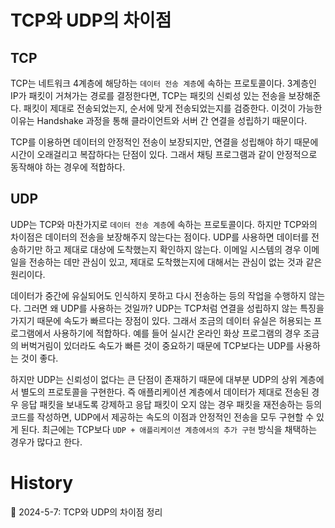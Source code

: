 # TCP와 UDP의 차이점

## TCP

TCP는 네트워크 4계층에 해당하는 `데이터 전송 계층`에 속하는 프로토콜이다. 3계층인 IP가 패킷이 거쳐가는 경로를 결정한다면, TCP는 패킷의 신뢰성 있는 전송을 보장해준다. 패킷이 제대로 전송되었는지, 순서에 맞게 전송되었는지를 검증한다. 이것이 가능한 이유는 Handshake 과정을 통해 클라이언트와 서버 간 연결을 성립하기 때문이다.

TCP를 이용하면 데이터의 안정적인 전송이 보장되지만, 연결을 성립해야 하기 때문에 시간이 오래걸리고 복잡하다는 단점이 있다. 그래서 채팅 프로그램과 같이 안정적으로 동작해야 하는 경우에 적합하다.

## UDP

UDP는 TCP와 마찬가지로 `데이터 전송 계층`에 속하는 프로토콜이다. 하지만 TCP와의 차이점은 데이터의 전송을 보장해주지 않는다는 점이다. UDP를 사용하면 데이터를 전송하기만 하고 제대로 대상에 도착했는지 확인하지 않는다. 이메일 시스템의 경우 이메일을 전송하는 데만 관심이 있고, 제대로 도착했는지에 대해서는 관심이 없는 것과 같은 원리이다.

데이터가 중간에 유실되어도 인식하지 못하고 다시 전송하는 등의 작업을 수행하지 않는다. 그러면 왜 UDP를 사용하는 것일까? UDP는 TCP처럼 연결을 성립하지 않는 특징을 가지기 때문에 속도가 빠르다는 장점이 있다. 그래서 조금의 데이터 유실은 허용되는 프로그램에서 사용하기에 적합하다. 예를 들어 실시간 온라인 화상 프로그램의 경우 조금의 버벅거림이 있더라도 속도가 빠른 것이 중요하기 때문에 TCP보다는 UDP를 사용하는 것이 좋다.

하지만 UDP는 신뢰성이 없다는 큰 단점이 존재하기 때문에 대부분 UDP의 상위 계층에서 별도의 프로토콜을 구현한다. 즉 애플리케이션 계층에서 데이터가 제대로 전송된 경우 응답 패킷을 보내도록 강제하고 응답 패킷이 오지 않는 경우 패킷을 재전송하는 등의 코드를 작성하면, UDP에서 제공하는 속도의 이점과 안정적인 전송을 모두 구현할 수 있게 된다. 최근에는 TCP보다 `UDP + 애플리케이션 계층에서의 추가 구현` 방식을 채택하는 경우가 많다고 한다.

# History

📌 2024-5-7: TCP와 UDP의 차이점 정리   